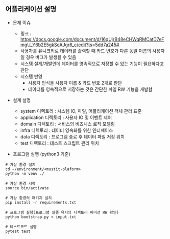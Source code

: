 ## 어플리케이션 설명

* 문제 이슈
    - 링크 : https://docs.google.com/document/d/16qUjrB48eCHWqRMCatD7eFmgU_Y6b2E5gkSeAJgr6_c/edit?ts=5dd7a245#
    - 사용자를 유니크키로 데이터를 출력할 때 카드 번호가 다른 동일 이름의 사용자일 경우 버그가 발생될 수 있음
    - 시스템 설계/개발인데 데이터를 영속적으로 저장할 수 있는 기능이 필요하다고 판단
    - 시스템 반영
        + 사용자 인식을 사용자 이름 & 카드 번호 2개로 판단
        + 데이터를 영속적으로 저장하는 것은 간단한 파일 RW 기능을 개발함

* 설계 설명
    - system 디렉토리 : 시스템 IO, 파일, 어플리케이션 객체 관리 표준
    - application 디렉토리 : 사용자 IO 및 이벤트 제어
    - domain 디렉토리 : 서비스의 비즈니스 로직 모델링
    - infra 디렉토리 : 데이터 영속화를 위한 인터페이스
    - data 디렉토리 : 프로그램 종료 후 데이터 파일 저장 위치
    - test 디렉토리 : 테스트 스크립트 관리 위치

* 프로그램 실행 (python3 기준)
```
# 가상 환경 설치
cd ~/environment/<mustit-plaform>
python -m venv ./

# 가상 환경 시작
source bin/activate

# 가상 환경의 패키지 설치
pip install -r requirements.txt

# 프로그램 실행(프로그램 실행 유저의 디렉토리 퍼미션 RW 확인)
python bootstrap.py < input.txt

# 테스트코드 실행
pytest test
```
